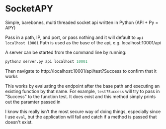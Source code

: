 # SocketAPY
Simple, barebones, multi threaded socket api written in Python (API + Py = APY)<br>

Pass in a path, IP, and port, or pass nothing and it will default to `api localhost 10001`
Path is used as the base of the api, e.g. localhost:10001/api

A server can be started from the command line by running:
```python
python3 server.py api localhost 10001
```
Then navigate to http://localhost:10001/api/test?Success to confirm that it works

This works by evaluating the endpoint after the base path and executing an existing function by that name.
For example, `test?Success` will try to pass in "Success" to the function test. It does exist and this method simply prints out the paramter passed in

I know this really isn't the most secure way of doing things, especially since I use `eval`, but the application will fail and catch if a method is passed that doesn't exist.

